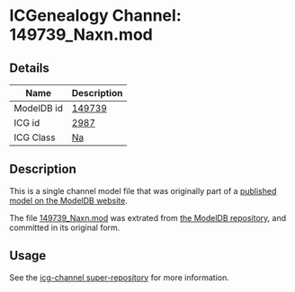 # ICGenealogy Channel: 149739\_Naxn.mod

## Details

Name | Description
---- | -----------
ModelDB id | [149739](http://senselab.med.yale.edu/ModelDB/ShowModel.cshtml?model=149739)
ICG id | [2987](http://icg.neurotheory.ox.ac.uk/channels/2/2987)
ICG Class | [Na](http://icg.neurotheory.ox.ac.uk/channels/2)

## Description

This is a single channel model file that was originally part of a [published model on the ModelDB website](http://senselab.med.yale.edu/mModelDB/ShowModel.cshtml?model=149739).

The file [149739\_Naxn.mod](149739_Naxn.mod) was extrated from [the ModelDB repository](http://senselab.med.yale.edu/ModelDB/ShowModel.cshtml?model=149739), and committed in its original form.

## Usage

See the [icg-channel super-repository](https://github.com/icgenealogy/icg-channels) for more information.